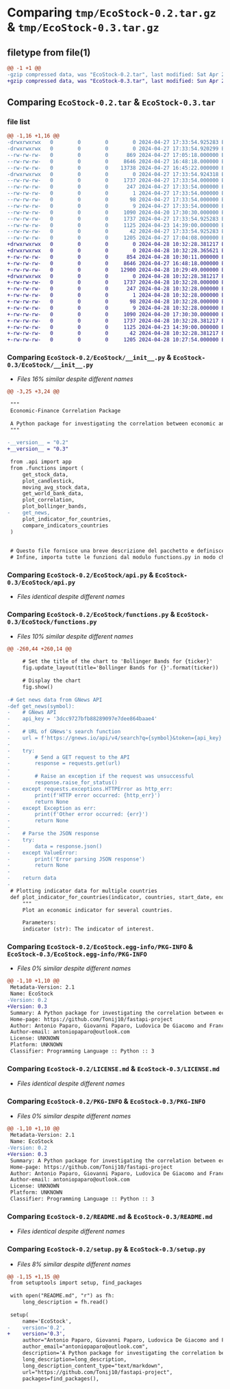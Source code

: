 # Comparing `tmp/EcoStock-0.2.tar.gz` & `tmp/EcoStock-0.3.tar.gz`

## filetype from file(1)

```diff
@@ -1 +1 @@
-gzip compressed data, was "EcoStock-0.2.tar", last modified: Sat Apr 27 17:33:54 2024, max compression
+gzip compressed data, was "EcoStock-0.3.tar", last modified: Sun Apr 28 10:32:28 2024, max compression
```

## Comparing `EcoStock-0.2.tar` & `EcoStock-0.3.tar`

### file list

```diff
@@ -1,16 +1,16 @@
-drwxrwxrwx   0        0        0        0 2024-04-27 17:33:54.925283 EcoStock-0.2/
-drwxrwxrwx   0        0        0        0 2024-04-27 17:33:54.920299 EcoStock-0.2/EcoStock/
--rw-rw-rw-   0        0        0      869 2024-04-27 17:05:18.000000 EcoStock-0.2/EcoStock/__init__.py
--rw-rw-rw-   0        0        0     8646 2024-04-27 16:48:18.000000 EcoStock-0.2/EcoStock/api.py
--rw-rw-rw-   0        0        0    13738 2024-04-27 16:45:22.000000 EcoStock-0.2/EcoStock/functions.py
-drwxrwxrwx   0        0        0        0 2024-04-27 17:33:54.924318 EcoStock-0.2/EcoStock.egg-info/
--rw-rw-rw-   0        0        0     1737 2024-04-27 17:33:54.000000 EcoStock-0.2/EcoStock.egg-info/PKG-INFO
--rw-rw-rw-   0        0        0      247 2024-04-27 17:33:54.000000 EcoStock-0.2/EcoStock.egg-info/SOURCES.txt
--rw-rw-rw-   0        0        0        1 2024-04-27 17:33:54.000000 EcoStock-0.2/EcoStock.egg-info/dependency_links.txt
--rw-rw-rw-   0        0        0       98 2024-04-27 17:33:54.000000 EcoStock-0.2/EcoStock.egg-info/requires.txt
--rw-rw-rw-   0        0        0        9 2024-04-27 17:33:54.000000 EcoStock-0.2/EcoStock.egg-info/top_level.txt
--rw-rw-rw-   0        0        0     1090 2024-04-20 17:30:30.000000 EcoStock-0.2/LICENSE.md
--rw-rw-rw-   0        0        0     1737 2024-04-27 17:33:54.925283 EcoStock-0.2/PKG-INFO
--rw-rw-rw-   0        0        0     1125 2024-04-23 14:39:00.000000 EcoStock-0.2/README.md
--rw-rw-rw-   0        0        0       42 2024-04-27 17:33:54.925283 EcoStock-0.2/setup.cfg
--rw-rw-rw-   0        0        0     1205 2024-04-27 17:04:08.000000 EcoStock-0.2/setup.py
+drwxrwxrwx   0        0        0        0 2024-04-28 10:32:28.381217 EcoStock-0.3/
+drwxrwxrwx   0        0        0        0 2024-04-28 10:32:28.365621 EcoStock-0.3/EcoStock/
+-rw-rw-rw-   0        0        0      854 2024-04-28 10:30:11.000000 EcoStock-0.3/EcoStock/__init__.py
+-rw-rw-rw-   0        0        0     8646 2024-04-27 16:48:18.000000 EcoStock-0.3/EcoStock/api.py
+-rw-rw-rw-   0        0        0    12900 2024-04-28 10:29:49.000000 EcoStock-0.3/EcoStock/functions.py
+drwxrwxrwx   0        0        0        0 2024-04-28 10:32:28.381217 EcoStock-0.3/EcoStock.egg-info/
+-rw-rw-rw-   0        0        0     1737 2024-04-28 10:32:28.000000 EcoStock-0.3/EcoStock.egg-info/PKG-INFO
+-rw-rw-rw-   0        0        0      247 2024-04-28 10:32:28.000000 EcoStock-0.3/EcoStock.egg-info/SOURCES.txt
+-rw-rw-rw-   0        0        0        1 2024-04-28 10:32:28.000000 EcoStock-0.3/EcoStock.egg-info/dependency_links.txt
+-rw-rw-rw-   0        0        0       98 2024-04-28 10:32:28.000000 EcoStock-0.3/EcoStock.egg-info/requires.txt
+-rw-rw-rw-   0        0        0        9 2024-04-28 10:32:28.000000 EcoStock-0.3/EcoStock.egg-info/top_level.txt
+-rw-rw-rw-   0        0        0     1090 2024-04-20 17:30:30.000000 EcoStock-0.3/LICENSE.md
+-rw-rw-rw-   0        0        0     1737 2024-04-28 10:32:28.381217 EcoStock-0.3/PKG-INFO
+-rw-rw-rw-   0        0        0     1125 2024-04-23 14:39:00.000000 EcoStock-0.3/README.md
+-rw-rw-rw-   0        0        0       42 2024-04-28 10:32:28.381217 EcoStock-0.3/setup.cfg
+-rw-rw-rw-   0        0        0     1205 2024-04-28 10:27:54.000000 EcoStock-0.3/setup.py
```

### Comparing `EcoStock-0.2/EcoStock/__init__.py` & `EcoStock-0.3/EcoStock/__init__.py`

 * *Files 16% similar despite different names*

```diff
@@ -3,25 +3,24 @@
 
 """
 Economic-Finance Correlation Package
 
 A Python package for investigating the correlation between economic and financial data.
 """
 
-__version__ = "0.2"
+__version__ = "0.3"
 
 from .api import app
 from .functions import (
     get_stock_data,
     plot_candlestick,
     moving_avg_stock_data,
     get_world_bank_data,
     plot_correlation,
     plot_bollinger_bands,
-    get_news,
     plot_indicator_for_countries,
     compare_indicators_countries
 )
 
 
 # Questo file fornisce una breve descrizione del pacchetto e definisce la versione. 
 # Infine, importa tutte le funzioni dal modulo functions.py in modo che siano disponibili quando importi il tuo pacchetto.
```

### Comparing `EcoStock-0.2/EcoStock/api.py` & `EcoStock-0.3/EcoStock/api.py`

 * *Files identical despite different names*

### Comparing `EcoStock-0.2/EcoStock/functions.py` & `EcoStock-0.3/EcoStock/functions.py`

 * *Files 10% similar despite different names*

```diff
@@ -260,44 +260,14 @@
 
     # Set the title of the chart to 'Bollinger Bands for {ticker}'
     fig.update_layout(title='Bollinger Bands for {}'.format(ticker))
 
     # Display the chart
     fig.show()
 
-# Get news data from GNews API
-def get_news(symbol):
-    # GNews API
-    api_key = '3dcc9727bfb88289097e7dee864baae4'
-
-    # URL of GNews's search function
-    url = f'https://gnews.io/api/v4/search?q={symbol}&token={api_key}'
-
-    try:
-        # Send a GET request to the API
-        response = requests.get(url)
-
-        # Raise an exception if the request was unsuccessful
-        response.raise_for_status()
-    except requests.exceptions.HTTPError as http_err:
-        print(f'HTTP error occurred: {http_err}')
-        return None
-    except Exception as err:
-        print(f'Other error occurred: {err}')
-        return None
-
-    # Parse the JSON response
-    try:
-        data = response.json()
-    except ValueError:
-        print('Error parsing JSON response')
-        return None
-
-    return data
-
 # Plotting indicator data for multiple countries
 def plot_indicator_for_countries(indicator, countries, start_date, end_date):
     """
     Plot an economic indicator for several countries.
 
     Parameters:
     indicator (str): The indicator of interest.
```

### Comparing `EcoStock-0.2/EcoStock.egg-info/PKG-INFO` & `EcoStock-0.3/EcoStock.egg-info/PKG-INFO`

 * *Files 0% similar despite different names*

```diff
@@ -1,10 +1,10 @@
 Metadata-Version: 2.1
 Name: EcoStock
-Version: 0.2
+Version: 0.3
 Summary: A Python package for investigating the correlation between economic and financial data.
 Home-page: https://github.com/Tonij10/fastapi-project
 Author: Antonio Paparo, Giovanni Paparo, Ludovica De Giacomo and Francesco Caldo
 Author-email: antoniopaparo@outlook.com
 License: UNKNOWN
 Platform: UNKNOWN
 Classifier: Programming Language :: Python :: 3
```

### Comparing `EcoStock-0.2/LICENSE.md` & `EcoStock-0.3/LICENSE.md`

 * *Files identical despite different names*

### Comparing `EcoStock-0.2/PKG-INFO` & `EcoStock-0.3/PKG-INFO`

 * *Files 0% similar despite different names*

```diff
@@ -1,10 +1,10 @@
 Metadata-Version: 2.1
 Name: EcoStock
-Version: 0.2
+Version: 0.3
 Summary: A Python package for investigating the correlation between economic and financial data.
 Home-page: https://github.com/Tonij10/fastapi-project
 Author: Antonio Paparo, Giovanni Paparo, Ludovica De Giacomo and Francesco Caldo
 Author-email: antoniopaparo@outlook.com
 License: UNKNOWN
 Platform: UNKNOWN
 Classifier: Programming Language :: Python :: 3
```

### Comparing `EcoStock-0.2/README.md` & `EcoStock-0.3/README.md`

 * *Files identical despite different names*

### Comparing `EcoStock-0.2/setup.py` & `EcoStock-0.3/setup.py`

 * *Files 8% similar despite different names*

```diff
@@ -1,15 +1,15 @@
 from setuptools import setup, find_packages
 
 with open("README.md", "r") as fh:
     long_description = fh.read()
 
 setup(
     name='EcoStock',
-    version='0.2',
+    version='0.3',
     author="Antonio Paparo, Giovanni Paparo, Ludovica De Giacomo and Francesco Caldo",
     author_email="antoniopaparo@outlook.com",
     description='A Python package for investigating the correlation between economic and financial data.',
     long_description=long_description,
     long_description_content_type="text/markdown",
     url="https://github.com/Tonij10/fastapi-project",
     packages=find_packages(),
```

